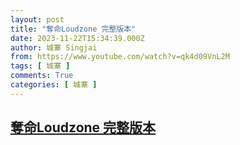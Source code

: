 ```yaml
---
layout: post
title: "奪命Loudzone 完整版本"
date: 2023-11-22T15:34:39.000Z
author: 城寨 Singjai
from: https://www.youtube.com/watch?v=qk4d09VnL2M
tags: [ 城寨 ]
comments: True
categories: [ 城寨 ]
---
```

<!--1700667279000-->
[奪命Loudzone 完整版本](https://www.youtube.com/watch?v=qk4d09VnL2M)
------

<div>

</div>
